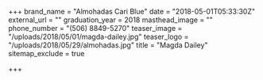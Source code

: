 +++
brand_name = "Almohadas Cari Blue"
date = "2018-05-01T05:33:30Z"
external_url = ""
graduation_year = 2018
masthead_image = ""
phone_number = "(506) 8849-5270"
teaser_image = "/uploads/2018/05/01/magda-dailey.jpg"
teaser_logo = "/uploads/2018/05/29/almohadas.jpg"
title = "Magda Dailey"
sitemap_exclude = true

+++
